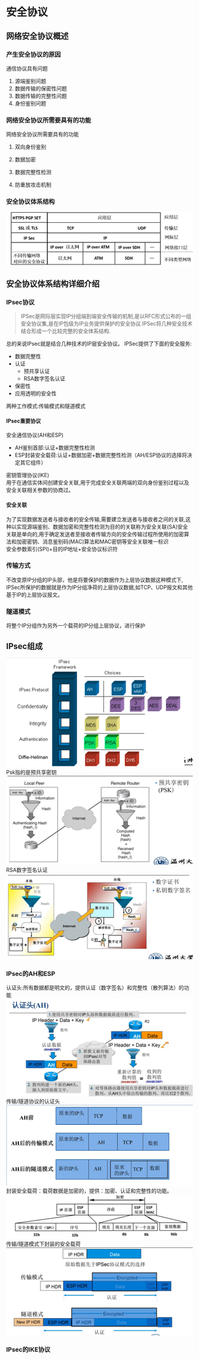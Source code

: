 # 安全协议
## 网络安全协议概述
### 产生安全协议的原因
通信协议具有问题  
1. 源端鉴别问题
2. 数据传输的保密性问题 
3. 数据传输的完整性问题
4. 身份鉴别问题

### 网络安全协议所需要具有的功能
网络安全协议所需要具有的功能
1. 双向身份鉴别  

2. 数据加密  

3. 数据完整性检测  

4. 防重放攻击机制  

### 安全协议体系结构
![image.png](pictures/wtdpsq00fxa.png)

## 安全协议体系结构详细介绍
### IPsec协议
>IPSec是网际层实现IP分组端到端安全传输的机制,是以RFC形式公布的一组安全协议集,是在IP包级为IP业务提供保护的安全协议.IPSec将几种安全技术结合形成一个比较完整的安全体系结构.

总的来说IPsec就是结合几种技术的IP层安全协议。
IPSec提供了下面的安全服务:  
* 数据完整性
* 认证
   * 预共享认证
   * RSA数字签名认证  
* 保密性
* 应用透明的安全性

两种工作模式:传输模式和隧道模式
#### IPsec重要协议
安全通信协议(AH和ESP)  
* AH鉴别首部:认证+数据完整性检测  
* ESP封装安全载荷:认证+数据加密+数据完整性检测（AH/ESP协议的选择将决定其它组件）

密钥管理协议(IKE)  
用于在通信实体间创建安全关联,用于完成安全关联两端的双向身份鉴别过程以及安全关联相关参数的协商过。
#### 安全关联

为了实现数据发送者与接收者的安全传输,需要建立发送者与接收者之间的关联,这种以实现源端鉴别、数据加密和完整性检测为目的的关联称为安全关联(SA)安全关联是单向的,用于确定发送者至接收者传输方向的安全传输过程所使用的加密算法和加密密钥、消息鉴别码(MAC)算法和MAC密钥等安全关联唯一标识  
安全参数索引(SPI)+目的IP地址+安全协议标识符
### 传输方式
不改变原IP分组的IP头部，他是将要保护的数据作为上层协议数据这种模式下, IPSec所保护的数据就是作为IP分组净荷的上层协议数据,如TCP、UDP报文和其他基于IP的上层协议报文。
### 隧道模式
将整个IP分组作为另外一个载荷的IP分组上层协议，进行保护
## IPsec组成
![image.png](pictures/vp3ag65fiq.png)
Psk指的是预共享密钥
![image.png](pictures/9aazlablpib.png)
RSA数字签名认证
![image.png](pictures/s66jlrimjlg.png)
### IPsec的AH和ESP
认证头:所有数据都是明文的，提供认证（数字签名）和完整性（散列算法）的功能
![image.png](pictures/j970lyztdx9.png)  
传输/隧道协议的认证头
![image.png](pictures/g901s2t3799.png)
封装安全载荷：载荷数据是加密的，提供：加密、认证和完整性的功能。
![image.png](pictures/v3xp0syfkg.png)
传输/隧道模式下封装的安全载荷
![image.png](pictures/gtqp1trq28n.png)
### IPsec的IKE协议

```{.python .input}

```
